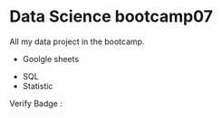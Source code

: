 # Data Science bootcamp07
All my data project in the bootcamp. 

* Goolgle sheets
- SQL
- Statistic

Verify Badge : 
